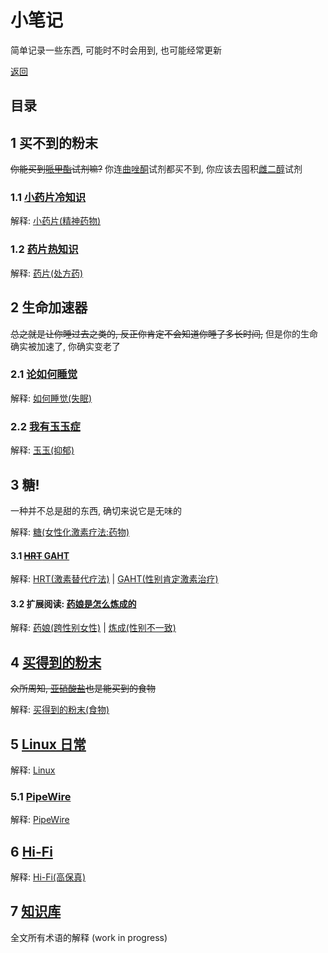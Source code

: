 # 小笔记

简单记录一些东西, 可能时不时会用到, 也可能经常更新

[返回](./)

## 目录

## 1 买不到的粉末

~~你能买到[哌甲酯](https://zh.wikipedia.org/zh-cn/%E5%93%8C%E7%94%B2%E9%85%AF)试剂嘛?~~ 你连[曲唑酮](https://zh.wikipedia.org/zh-hans/%E6%9B%B2%E5%94%91%E9%85%AE)试剂都买不到, 你应该去囤积[雌二醇](https://zh.wikipedia.org/wiki/%E9%9B%8C%E4%BA%8C%E9%86%87)试剂

### 1.1 [小药片冷知识](medicine.md)

解释: [小药片(精神药物)](https://zh.wikipedia.org/wiki/Category:%E7%B2%BE%E7%A5%9E%E8%8D%AF%E7%89%A9)

### 1.2 [药片热知识](medicine2.md)

解释: [药片(处方药)](https://zh.wikipedia.org/wiki/%E8%99%95%E6%96%B9%E8%97%A5)

## 2 生命加速器

~~总之就是让你睡过去之类的, 反正你肯定不会知道你睡了多长时间,~~ 但是你的生命确实被加速了, 你确实变老了

### 2.1 [论如何睡觉](sleep.md)

解释: [如何睡觉(失眠)](https://zh.wikipedia.org/wiki/%E5%A4%B1%E7%9C%A0)

### 2.2 [我有玉玉症](depression.md)

解释: [玉玉(抑郁)](https://zh.wikipedia.org/wiki/%E6%8A%91%E9%AC%B1)

## 3 糖!

一种并不总是甜的东西, 确切来说它是无味的

解释: [糖(女性化激素疗法:药物)](https://zh.wikipedia.org/wiki/%E5%A5%B3%E6%80%A7%E5%8C%96%E6%BF%80%E7%B4%A0%E7%96%97%E6%B3%95#%E8%8D%AF%E7%89%A9)

#### 3.1 [~~HRT~~ GAHT](hrt.md)

解释: [HRT(激素替代疗法)](https://zh.wikipedia.org/wiki/%E6%BF%80%E7%B4%A0%E6%9B%BF%E4%BB%A3%E7%96%97%E6%B3%95) | [GAHT(性别肯定激素治疗)](https://zh.wikipedia.org/wiki/%E6%80%A7%E5%88%AB%E8%82%AF%E5%AE%9A%E6%BF%80%E7%B4%A0%E6%B2%BB%E7%96%97)

#### 3.2 扩展阅读: [药娘是怎么炼成的](trans.md)

解释: [药娘(跨性别女性)](https://zh.wikipedia.org/wiki/%E8%B7%A8%E6%80%A7%E5%88%A5%E5%A5%B3%E6%80%A7) | [炼成(性别不一致)](https://zh.wikipedia.org/wiki/%E6%80%A7%E5%88%A5%E4%B8%8D%E4%B8%80%E8%87%B4)

## 4 [买得到的粉末](chef/README.md)

~~众所周知, [亚硝酸盐](https://zh.wikipedia.org/zh-hans/%E4%BA%9A%E7%A1%9D%E9%85%B8%E7%9B%90)也是能买到的食物~~

解释: [买得到的粉末(食物)](https://zh.wikipedia.org/wiki/%E9%A3%9F%E7%89%A9)

## 5 [Linux 日常](linux-daily.md)

解释: [Linux](https://zh.wikipedia.org/wiki/Linux)

### 5.1 [PipeWire](pipewire.md)

解释: [PipeWire](https://zh.wikipedia.org/wiki/PipeWire)

## 6 [Hi-Fi](hifi/README.md)

解释: [Hi-Fi(高保真)](https://zh.wikipedia.org/wiki/%E9%AB%98%E4%BF%9D%E7%9C%9F)

## 7 [知识库](wiki/README.md)

全文所有术语的解释 (work in progress)

